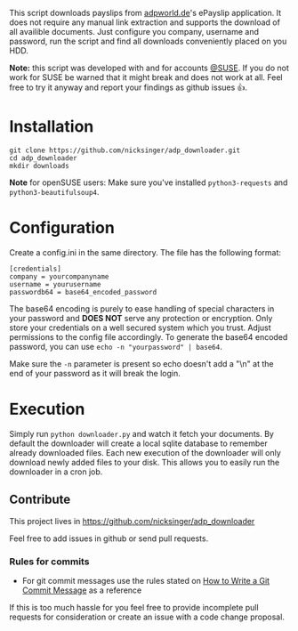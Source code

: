 This script downloads payslips from [adpworld.de](https://www.adpworld.de)'s ePayslip application. It does not require any manual link extraction
and supports the download of all availible documents. Just configure you company, username and password, run the script and
find all downloads conveniently placed on you HDD.

**Note:** this script was developed with and for accounts [@SUSE](https://github.com/SUSE). If you do not work for SUSE be warned
that it might break and does not work at all. Feel free to try it anyway and report your findings as github issues :+1:.

# Installation

```
git clone https://github.com/nicksinger/adp_downloader.git
cd adp_downloader
mkdir downloads
```

**Note** for openSUSE users: Make sure you've installed `python3-requests` and `python3-beautifulsoup4`.

# Configuration

Create a config.ini in the same directory. The file has the following format:

```
[credentials]
company = yourcompanyname
username = yourusername
passwordb64 = base64_encoded_password
```

The base64 encoding is purely to ease handling of special characters in your password and **DOES NOT** serve any protection or encryption. Only store your credentials on a well secured system which you trust. Adjust permissions to the config file accordingly.
To generate the base64 encoded password, you can use `echo -n "yourpassword" | base64`.

Make sure the `-n` parameter is present so echo doesn't add a "\n" at
the end of your password as it will break the login.

# Execution

Simply run `python downloader.py` and watch it fetch your documents.
By default the downloader will create a local sqlite database to remember already downloaded files. Each new execution of the downloader will only download newly added files to your disk. This allows you to easily run the downloader in a cron job.

## Contribute

This project lives in https://github.com/nicksinger/adp_downloader

Feel free to add issues in github or send pull requests.

### Rules for commits

* For git commit messages use the rules stated on
  [How to Write a Git Commit Message](http://chris.beams.io/posts/git-commit/) as
  a reference

If this is too much hassle for you feel free to provide incomplete pull
requests for consideration or create an issue with a code change proposal.
